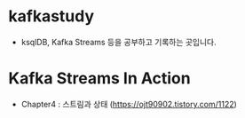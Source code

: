 # kafkastudy
- ksqlDB, Kafka Streams 등을 공부하고 기록하는 곳입니다. 



# Kafka Streams In Action
- Chapter4 : 스트림과 상태 (https://ojt90902.tistory.com/1122)
